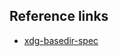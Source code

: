 
## Reference links

+ [xdg-basedir-spec](https://specifications.freedesktop.org/basedir-spec/basedir-spec-0.6.html)

